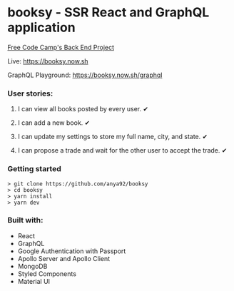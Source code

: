 # booksy - SSR React and GraphQL application

[Free Code Camp's Back End Project](https://www.freecodecamp.org/challenges/manage-a-book-trading-club)

Live: https://booksy.now.sh

GraphQL Playground: https://booksy.now.sh/graphql

### User stories:

1. I can view all books posted by every user. ✔

2. I can add a new book. ✔

3. I can update my settings to store my full name, city, and state. ✔

4. I can propose a trade and wait for the other user to accept the trade. ✔

### Getting started

```
> git clone https://github.com/anya92/booksy
> cd booksy
> yarn install
> yarn dev
```

### Built with:

- React
- GraphQL
- Google Authentication with Passport
- Apollo Server and Apollo Client
- MongoDB 
- Styled Components 
- Material UI
